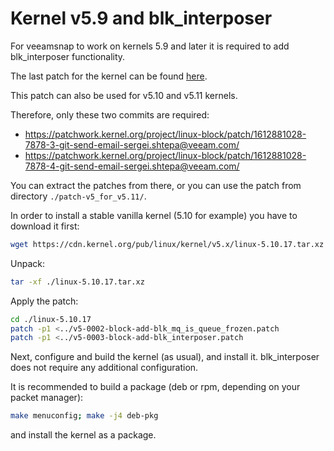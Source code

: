 # Kernel v5.9 and blk_interposer

For veeamsnap to work on kernels 5.9 and later it is required to add blk_interposer functionality.

The last patch for the kernel can be found [here](https://patchwork.kernel.org/project/linux-block/cover/1612881028-7878-1-git-send-email-sergei.shtepa@veeam.com/).

This patch can also be used for v5.10 and v5.11 kernels.

Therefore, only these two commits are required:
* https://patchwork.kernel.org/project/linux-block/patch/1612881028-7878-3-git-send-email-sergei.shtepa@veeam.com/
* https://patchwork.kernel.org/project/linux-block/patch/1612881028-7878-4-git-send-email-sergei.shtepa@veeam.com/

You can extract the patches from there, or you can use the patch from directory `./patch-v5_for_v5.11/`.

In order to install a stable vanilla kernel (5.10 for example) you have to download it first:
```bash
wget https://cdn.kernel.org/pub/linux/kernel/v5.x/linux-5.10.17.tar.xz
```
Unpack:
```bash
tar -xf ./linux-5.10.17.tar.xz
```
Apply the patch:
```bash
cd ./linux-5.10.17
patch -p1 <../v5-0002-block-add-blk_mq_is_queue_frozen.patch
patch -p1 <../v5-0003-block-add-blk_interposer.patch
```
Next, configure and build the kernel (as usual), and install it.
blk_interposer does not require any additional configuration.

It is recommended to build a package (deb or rpm, depending on your packet manager):

```bash
make menuconfig; make -j4 deb-pkg
```
and install the kernel as a package.
